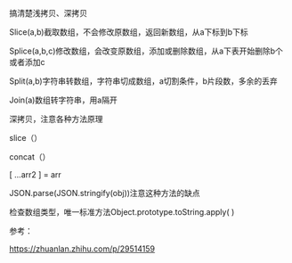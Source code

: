 搞清楚浅拷贝、深拷贝



Slice\(a,b\)截取数组，不会修改原数组，返回新数组，从a下标到b下标

Splice\(a,b,c\)修改数组，会改变原数组，添加或删除数组，从a下表开始删除b个或者添加c

Split\(a,b\)字符串转数组，字符串切成数组，a切割条件，b片段数，多余的丢弃

Join\(a\)数组转字符串，用a隔开



深拷贝，注意各种方法原理

slice（）

concat（）

\[ ...arr2 \] = arr

JSON.parse\(JSON.stringify\(obj\)\)注意这种方法的缺点



检查数组类型，唯一标准方法Object.prototype.toString.apply\( \)



参考：

https://zhuanlan.zhihu.com/p/29514159

